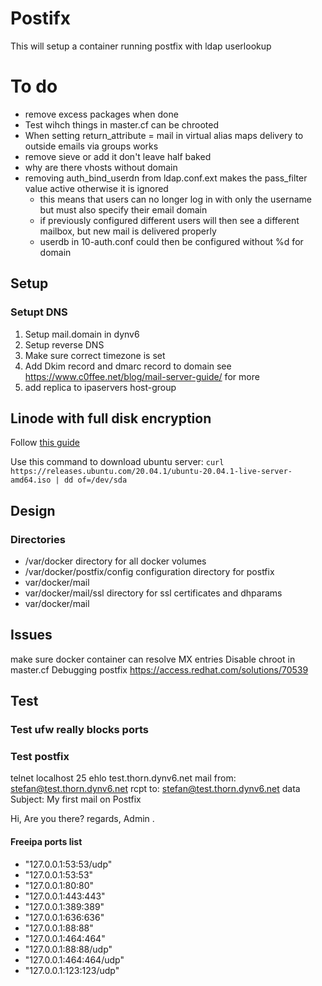 # Postifx
This will setup a container running postfix with ldap userlookup

# To do
- remove excess packages when done
- Test wihch things in master.cf can be chrooted
- When setting return_attribute = mail in virtual alias maps delivery to outside emails via groups works
- remove sieve or add it don't leave half baked
- why are there vhosts without domain
- removing auth_bind_userdn from ldap.conf.ext makes the pass_filter value active otherwise it is ignored
  - this means that users can no longer log in with only the username but must also specify their email domain
  - if previously configured different users will then see a different mailbox, but new mail is delivered properly
  - userdb in 10-auth.conf could then be configured without %d for domain

## Setup
### Setupt DNS
1. Setup mail.domain in dynv6
2. Setup reverse DNS
3. Make sure correct timezone is set
4. Add Dkim record and dmarc record to domain see https://www.c0ffee.net/blog/mail-server-guide/ for more
5. add replica to ipaservers host-group

## Linode with full disk encryption
Follow [this guide](https://www.linode.com/docs/tools-reference/custom-kernels-distros/install-a-custom-distribution-on-a-linode/)

Use this command to download ubuntu server:
`curl https://releases.ubuntu.com/20.04.1/ubuntu-20.04.1-live-server-amd64.iso | dd of=/dev/sda`

## Design
### Directories
- /var/docker directory for all docker volumes
- /var/docker/postfix/config configuration directory for postfix
- var/docker/mail
- var/docker/mail/ssl directory for ssl certificates and dhparams
- var/docker/mail

## Issues
make sure docker container can resolve MX entries
Disable chroot in master.cf
Debugging postfix https://access.redhat.com/solutions/70539
## Test
### Test ufw really blocks ports
### Test postfix
telnet localhost 25
ehlo test.thorn.dynv6.net
mail from: <stefan@test.thorn.dynv6.net>
rcpt to: <stefan@test.thorn.dynv6.net>
data
Subject: My first mail on Postfix

Hi,
Are you there?
regards,
Admin
.

#### Freeipa ports list
- "127.0.0.1:53:53/udp"
- "127.0.0.1:53:53"
- "127.0.0.1:80:80"
- "127.0.0.1:443:443"
- "127.0.0.1:389:389"
- "127.0.0.1:636:636"
- "127.0.0.1:88:88"
- "127.0.0.1:464:464"
- "127.0.0.1:88:88/udp"
- "127.0.0.1:464:464/udp"
- "127.0.0.1:123:123/udp"
